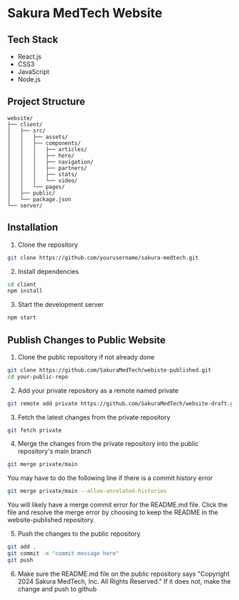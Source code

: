 # Sakura MedTech Website

## Tech Stack
- React.js
- CSS3
- JavaScript
- Node.js

## Project Structure
```
website/
├── client/
│   ├── src/
│   │   ├── assets/
│   │   ├── components/
│   │   │   ├── articles/
│   │   │   ├── hero/
│   │   │   ├── navigation/
│   │   │   ├── partners/
│   │   │   ├── stats/
│   │   │   └── video/
│   │   └── pages/
│   ├── public/
│   └── package.json
└── server/
```

## Installation
1. Clone the repository
```bash
git clone https://github.com/yourusername/sakura-medtech.git
```

2. Install dependencies
```bash
cd client
npm install
```

3. Start the development server
```bash
npm start
```

## Publish Changes to Public Website
1. Clone the public repository if not already done
```bash
git clone https://github.com/SakuraMedTech/webiste-published.git
cd your-public-repo
```

2. Add your private repository as a remote named private
```bash
git remote add private https://github.com/SakuraMedTech/website-draft.git
```

3. Fetch the latest changes from the private repository
```bash
git fetch private
```

4. Merge the changes from the private repository into the public repository's main branch
```bash
git merge private/main
```
You may have to do the following line if there is a commit history error
```bash
git merge private/main --allow-unrelated-histories
```
You will likely have a merge commit error for the README.md file. Click the file and resolve the merge error by choosing to keep the README in the website-published repository.

5. Push the changes to the public repository
```bash
git add .
git commit -m "commit message here"
git push
```

6. Make sure the README.md file on the public repository says "Copyright 2024 Sakura MedTech, Inc. All Rights Reserved."
If it does not, make the change and push to github



